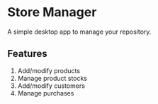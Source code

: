 # Store Manager
A simple desktop app to manage your repository.

## Features

1. Add/modify products
2. Manage product stocks
3. Add/modify customers
4. Manage purchases
